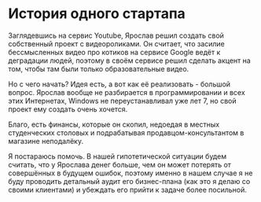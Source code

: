 # История одного стартапа

Заглядевшись на сервис Youtube, Ярослав решил создать свой собственный проект с видеороликами. Он считает, что засилие бессмысленных видео про котиков на сервисе Google ведёт к деградации людей, поэтому в своём сервисе решил сделать акцент на том, чтобы там были только образовательные видео.

Но с чего начать? Идея есть, а вот как её реализовать - большой вопрос. Ярослав вообще не разбирается в программировании и всех этих Интернетах, Windows не переустанавливал уже лет 7, но свой проект ему создать очень хочется.

Благо, есть финансы, которые он скопил, недоедая в местных студенческих столовых и подрабатывая продавцом-консультантом в магазине неподалёку.

Я постараюсь помочь. В нашей гипотетической ситуации будем считать, что у Ярослава денег больше, чем он может потерять от совершённых в будущем ошибок, поэтому именно в нашем случае я не буду проводить детальный аудит его бизнес-плана \(как это я делаю со своими клиентами\) и убеждать его прийти к задаче более посильной.

